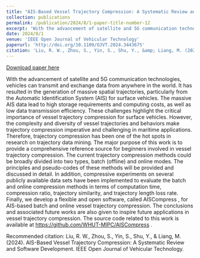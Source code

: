 ```yaml
---
title: "AIS-Based Vessel Trajectory Compression: A Systematic Review and Software Development"
collection: publications
permalink: /publication/2024/8/1-paper-title-number-12
excerpt: 'With the advancement of satellite and 5G communication technologies, vehicles can transmit and exchange data from anywhere in the world. It has resulted in the generation of massive spatial trajectories, particularly from the Automatic Identification System (AIS) for surface vehicles. The massive AIS data lead to high storage requirements and computing costs, as well as low data transmission efficiency. These challenges highlight the critical importance of vessel trajectory compression for surface vehicles. However, the complexity and diversity of vessel trajectories and behaviors make trajectory compression imperative and challenging in maritime applications. Therefore, trajectory compression has been one of the hot spots in research on trajectory data mining. The major purpose of this work is to provide a comprehensive reference source for beginners involved in vessel trajectory compression. The current trajectory compression methods could be broadly divided into two types, batch (offline) and online modes. The principles and pseudo-codes of these methods will be provided and discussed in detail. In addition, compressive experiments on several publicly available data sets have been implemented to evaluate the batch and online compression methods in terms of computation time, compression ratio, trajectory similarity, and trajectory length loss rate. Finally, we develop a flexible and open software, called AISCompress , for AIS-based batch and online vessel trajectory compression. The conclusions and associated future works are also given to inspire future applications in vessel trajectory compression. The source code related to this work is available at https://github.com/WHUT-MIPC/AISCompress .'
date: 2024/8/1
venue: 'IEEE Open Journal of Vehicular Technology'
paperurl: 'http://doi.org/10.1109/OJVT.2024.3443675'
citation: 'Liu, R. W., Zhou, S., Yin, S., Shu, Y., &amp; Liang, M. (2024). AIS-Based Vessel Trajectory Compression: A Systematic Review and Software Development. IEEE Open Journal of Vehicular Technology.'
---
```


<a href='http://doi.org/10.1109/OJVT.2024.3443675'>Download paper here</a>

With the advancement of satellite and 5G communication technologies, vehicles can transmit and exchange data from anywhere in the world. It has resulted in the generation of massive spatial trajectories, particularly from the Automatic Identification System (AIS) for surface vehicles. The massive AIS data lead to high storage requirements and computing costs, as well as low data transmission efficiency. These challenges highlight the critical importance of vessel trajectory compression for surface vehicles. However, the complexity and diversity of vessel trajectories and behaviors make trajectory compression imperative and challenging in maritime applications. Therefore, trajectory compression has been one of the hot spots in research on trajectory data mining. The major purpose of this work is to provide a comprehensive reference source for beginners involved in vessel trajectory compression. The current trajectory compression methods could be broadly divided into two types, batch (offline) and online modes. The principles and pseudo-codes of these methods will be provided and discussed in detail. In addition, compressive experiments on several publicly available data sets have been implemented to evaluate the batch and online compression methods in terms of computation time, compression ratio, trajectory similarity, and trajectory length loss rate. Finally, we develop a flexible and open software, called AISCompress , for AIS-based batch and online vessel trajectory compression. The conclusions and associated future works are also given to inspire future applications in vessel trajectory compression. The source code related to this work is available at https://github.com/WHUT-MIPC/AISCompress .

Recommended citation: Liu, R. W., Zhou, S., Yin, S., Shu, Y., & Liang, M. (2024). AIS-Based Vessel Trajectory Compression: A Systematic Review and Software Development. IEEE Open Journal of Vehicular Technology.